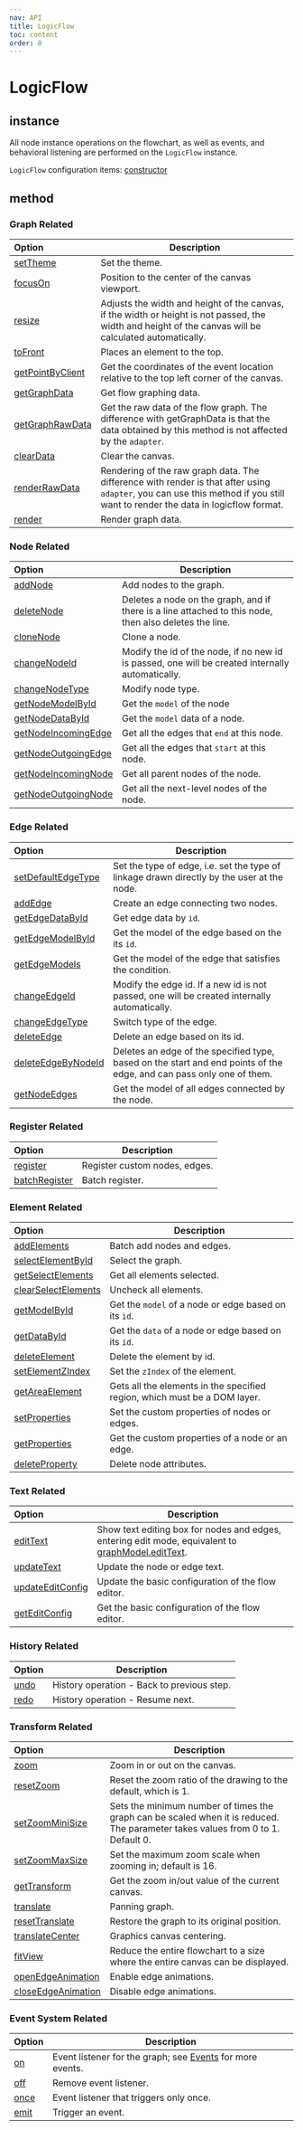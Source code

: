 ```yaml
---
nav: API
title: LogicFlow
toc: content
order: 0
---
```


<style>
table td:first-of-type {
  word-break: normal;
}
</style>

# LogicFlow

## instance

All node instance operations on the flowchart, as well as events, and behavioral listening are
performed on the `LogicFlow` instance.

`LogicFlow` configuration items: [constructor](./detail/constructor.zh.md)

## method

### Graph Related

| Option                                                    | Description                                                                                                                                                                  |
|:----------------------------------------------------------|------------------------------------------------------------------------------------------------------------------------------------------------------------------------------|
| [setTheme](theme.en.md)                                   | Set the theme.                                                                                                                                                               |
| [focusOn](./detail/index.en.md#focuson)                   | Position to the center of the canvas viewport.                                                                                                                               |
| [resize](./detail/index.en.md#resize)                     | Adjusts the width and height of the canvas, if the width or height is not passed, the width and height of the canvas will be calculated automatically.                       |
| [toFront](./detail/index.en.md#tofront)                   | Places an element to the top.                                                                                                                                                |
| [getPointByClient](./detail/index.en.md#getpointbyclient) | Get the coordinates of the event location relative to the top left corner of the canvas.                                                                                     |
| [getGraphData](./detail/index.en.md#getgraphdata)         | Get flow graphing data.                                                                                                                                                      |
| [getGraphRawData](./detail/index.en.md#getgraphrawdata)   | Get the raw data of the flow graph. The difference with getGraphData is that the data obtained by this method is not affected by the `adapter`.                              |
| [clearData](./detail/index.en.md#cleardata)               | Clear the canvas.                                                                                                                                                            |
| [renderRawData](./detail/index.en.md#renderrawdata)       | Rendering of the raw graph data. The difference with render is that after using `adapter`, you can use this method if you still want to render the data in logicflow format. |
| [render](./detail/index.en.md#render)                     | Render graph data.                                                                                                                                                           |

### Node Related

| Option                                                    | Description                                                                                            |
|:----------------------------------------------------------|--------------------------------------------------------------------------------------------------------|
| [addNode](./detail/index#addnode)                         | Add nodes to the graph.                                                                                |
| [deleteNode](./detail/index#deletenode)                   | Deletes a node on the graph, and if there is a line attached to this node, then also deletes the line. |
| [cloneNode](./detail/index#clonenode)                     | Clone a node.                                                                                          |
| [changeNodeId](./detail/index#changenodeid)               | Modify the id of the node, if no new id is passed, one will be created internally automatically.       |
| [changeNodeType](./detail/index#changenodetype)           | Modify node type.                                                                                      |
| [getNodeModelById](./detail/index#getnodemodelbyid)       | Get the `model` of the node                                                                            |
| [getNodeDataById](./detail/index#getnodedatabyid)         | Get the `model` data of a node.                                                                        |
| [getNodeIncomingEdge](./detail/index#getnodeincomingedge) | Get all the edges that `end` at this node.                                                             |
| [getNodeOutgoingEdge](./detail/index#getnodeoutgoingedge) | Get all the edges that `start` at this node.                                                           |
| [getNodeIncomingNode](./detail/index#getnodeincomingnode) | Get all parent nodes of the node.                                                                      |
| [getNodeOutgoingNode](./detail/index#getnodeoutgoingnode) | Get all the next-level nodes of the node.                                                              |

### Edge Related

| Option                                                  | Description                                                                                                          |
|:--------------------------------------------------------|----------------------------------------------------------------------------------------------------------------------|
| [setDefaultEdgeType](./detail/index#setdefaultedgetype) | Set the type of edge, i.e. set the type of linkage drawn directly by the user at the node.                           |
| [addEdge](./detail/index#addedge)                       | Create an edge connecting two nodes.                                                                                 |
| [getEdgeDataById](./detail/index#getedgedatabyid)       | Get edge data by `id`.                                                                                               |
| [getEdgeModelById](./detail/index#getedgemodelbyid)     | Get the model of the edge based on the its `id`.                                                                     |
| [getEdgeModels](./detail/index#getedgemodels)           | Get the model of the edge that satisfies the condition.                                                              |
| [changeEdgeId](./detail/index#changeedgeid)             | Modify the edge id. If a new id is not passed, one will be created internally automatically.                         |
| [changeEdgeType](./detail/index#changeedgetype)         | Switch type of the edge.                                                                                             |
| [deleteEdge](./detail/index#deleteedge)                 | Delete an edge based on its id.                                                                                      |
| [deleteEdgeByNodeId](./detail/index#deleteedgebynodeid) | Deletes an edge of the specified type, based on the start and end points of the edge, and can pass only one of them. |
| [getNodeEdges](./detail/index#getnodeedges)             | Get the model of all edges connected by the node.                                                                    |

### Register Related

| Option                                        | Description                   |
|:----------------------------------------------|-------------------------------|
| [register](./detail/index#register)           | Register custom nodes, edges. |
| [batchRegister](./detail/index#batchregister) | Batch register.               |

### Element Related

| Option                                                    | Description                                                               |
|:----------------------------------------------------------|---------------------------------------------------------------------------|
| [addElements](./detail/index#addelements)                 | Batch add nodes and edges.                                                |
| [selectElementById](./detail/index#selectelementbyid)     | Select the graph.                                                         |
| [getSelectElements](./detail/index#getselectelements)     | Get all elements selected.                                                |
| [clearSelectElements](./detail/index#clearselectelements) | Uncheck all elements.                                                     |
| [getModelById](./detail/index#getmodelbyid)               | Get the `model` of a node or edge based on its `id`.                      |
| [getDataById](./detail/index#getdatabyid)                 | Get the `data` of a node or edge based on its `id`.                       |
| [deleteElement](./detail/index#deleteelement)             | Delete the element by id.                                                 |
| [setElementZIndex](./detail/index#setelementzindex)       | Set the `zIndex` of the element.                                          |
| [getAreaElement](./detail/index#getareaelement)           | Gets all the elements in the specified region, which must be a DOM layer. |
| [setProperties](./detail/index#setproperties)             | Set the custom properties of nodes or edges.                              |
| [getProperties](./detail/index#getproperties)             | Get the custom properties of a node or an edge.                           |
| [deleteProperty](./detail/index#deleteproperty)           | Delete node attributes.                                                   |

### Text Related

| Option                                              | Description                                                                                                              |
|:----------------------------------------------------|--------------------------------------------------------------------------------------------------------------------------|
| [editText](./detail/index#edittext)                 | Show text editing box for nodes and edges, entering edit mode, equivalent to [graphModel.editText](graphModel#editText). |
| [updateText](./detail/index#updatetext)             | Update the node or edge text.                                                                                            |
| [updateEditConfig](./detail/index#updateeditconfig) | Update the basic configuration of the flow editor.                                                                       |
| [getEditConfig](./detail/index#geteditconfig)       | Get the basic configuration of the flow editor.                                                                          |

### History Related

| Option                      | Description                                |
|:----------------------------|--------------------------------------------|
| [undo](./detail/index#undo) | History operation - Back to previous step. |
| [redo](./detail/index#redo) | History operation - Resume next.           |

### Transform Related

| Option                                                  | Description                                                                                                                     |
|:--------------------------------------------------------|---------------------------------------------------------------------------------------------------------------------------------|
| [zoom](./detail/index#zoom)                             | Zoom in or out on the canvas.                                                                                                   |
| [resetZoom](./detail/index#resetzoom)                   | Reset the zoom ratio of the drawing to the default, which is 1.                                                                 |
| [setZoomMiniSize](./detail/index#setzoomminisize)       | Sets the minimum number of times the graph can be scaled when it is reduced. The parameter takes values from 0 to 1. Default 0. |
| [setZoomMaxSize](./detail/index#setzoommaxsize)         | Set the maximum zoom scale when zooming in; default is 16.                                                                      |
| [getTransform](./detail/index#gettransform)             | Get the zoom in/out value of the current canvas.                                                                                |
| [translate](./detail/index#translate)                   | Panning graph.                                                                                                                  |
| [resetTranslate](./detail/index#resettranslate)         | Restore the graph to its original position.                                                                                     |
| [translateCenter](./detail/index#translatecenter)       | Graphics canvas centering.                                                                                                      |
| [fitView](./detail/index#fitview)                       | Reduce the entire flowchart to a size where the entire canvas can be displayed.                                                 |
| [openEdgeAnimation](./detail/index#openedgeanimation)   | Enable edge animations.                                                                                                         |
| [closeEdgeAnimation](./detail/index#closeedgeanimation) | Disable edge animations.                                                                                                        |

### Event System Related

| Option                      | Description                                                              |
|:----------------------------|--------------------------------------------------------------------------|
| [on](./detail/index#on)     | Event listener for the graph; see [Events](eventCenter) for more events. |
| [off](./detail/index#off)   | Remove event listener.                                                   |
| [once](./detail/index#once) | Event listener that triggers only once.                                  |
| [emit](./detail/index#emit) | Trigger an event.                                                        |
